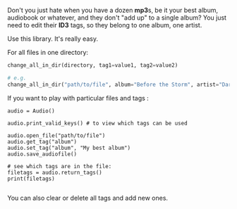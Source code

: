 Don't you just hate when you have a dozen **mp3**s, be it your best album, audiobook or whatever, and they don't "add up" to a single album? You just need to edit their **ID3** tags, so they belong to one album, one artist.

Use this library. It's really easy.

For all files in one directory:
```python
change_all_in_dir(directory, tag1=value1, tag2=value2)

# e.g.
change_all_in_dir("path/to/file", album="Before the Storm", artist="Darude", title="Sandstorm")
```

If you want to play with particular files and tags :
```
audio = Audio()

audio.print_valid_keys() # to view which tags can be used

audio.open_file("path/to/file")
audio.get_tag("album")
audio.set_tag("album", "My best album")
audio.save_audiofile()

# see which tags are in the file:
filetags = audio.return_tags()
print(filetags)


```

You can also clear or delete all tags and add new ones.

